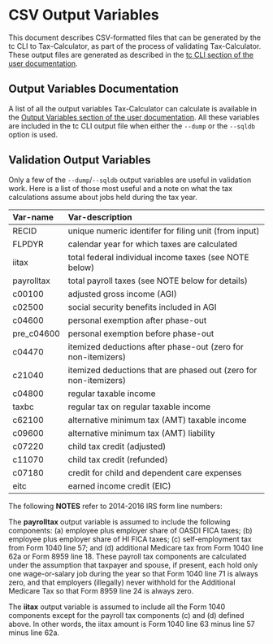 CSV Output Variables
====================

This document describes CSV-formatted files that can be generated by
the tc CLI to Tax-Calculator, as part of the process of validating
Tax-Calculator.  These output files are generated as described in the
[tc CLI section of the user
documentation](../../docs/index.html#cli).

Output Variables Documentation
------------------------------

A list of all the output variables Tax-Calculator can calculate is
available in the [Output Variables section of the user
documentation](../../docs/index.html#output).  All these variables are
included in the tc CLI output file when either the `--dump` or the
`--sqldb` option is used.

Validation Output Variables
---------------------------

Only a few of the `--dump`/`--sqldb` output variables are useful in
validation work.  Here is a list of those most useful and a note on
what the tax calculations assume about jobs held during the tax year.

| Var-name   | Var-description
| :-------   | :-------
| RECID      | unique numeric identifer for filing unit (from input)
| FLPDYR     | calendar year for which taxes are calculated
| iitax      | total federal individual income taxes (see NOTE below)
| payrolltax | total payroll taxes (see NOTE below for details)
| c00100     | adjusted gross income (AGI)
| c02500     | social security benefits included in AGI
| c04600     | personal exemption after phase-out
| pre_c04600 | personal exemption before phase-out
| c04470     | itemized deductions after phase-out (zero for non-itemizers)
| c21040     | itemized deductions that are phased out (zero for non-itemizers)
| c04800     | regular taxable income
| taxbc      | regular tax on regular taxable income
| c62100     | alternative minimum tax (AMT) taxable income
| c09600     | alternative minimum tax (AMT) liability
| c07220     | child tax credit (adjusted)
| c11070     | child tax credit (refunded)
| c07180     | credit for child and dependent care expenses
| eitc       | earned income credit (EIC)

The following **NOTES** refer to 2014-2016 IRS form line numbers:

The **payrolltax** output variable is assumed to include the following
components: (a) employee plus employer share of OASDI FICA taxes; (b)
employee plus employer share of HI FICA taxes; (c) self-employment tax
from Form 1040 line 57; and (d) additional Medicare tax from Form 1040
line 62a or Form 8959 line 18.  These payroll tax components are
calculated under the assumption that taxpayer and spouse, if present,
each hold only one wage-or-salary job during the year so that Form
1040 line 71 is always zero, and that employers (illegally) never
withhold for the Additional Medicare Tax so that Form 8959 line 24 is
always zero.

The **iitax** output variable is assumed to include all the Form 1040
components except for the payroll tax components (c) and (d) defined
above.  In other words, the iitax amount is Form 1040 line 63 minus
line 57 minus line 62a.
